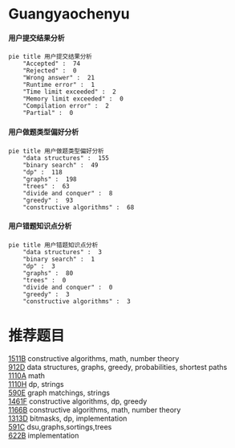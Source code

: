 # Guangyaochenyu

<!-- tabs:start -->



#### **用户提交结果分析**

```mermaid
pie title 用户提交结果分析
    "Accepted" :  74
    "Rejected" :  0
    "Wrong answer" :  21
    "Runtime error" :  1
    "Time limit exceeded" :  2
    "Memory limit exceeded" :  0
    "Compilation error" :  2
    "Partial" :  0
```

#### **用户做题类型偏好分析**

```mermaid
pie title 用户做题类型偏好分析
    "data structures" :  155
    "binary search" :  49
    "dp" :  118
    "graphs" :  198
    "trees" :  63
    "divide and conquer" :  8
    "greedy" :  93
    "constructive algorithms" :  68
```
#### **用户错题知识点分析**

```mermaid
pie title 用户错题知识点分析
    "data structures" :  3
    "binary search" :  1
    "dp" :  3
    "graphs" :  80
    "trees" :  0
    "divide and conquer" :  0
    "greedy" :  3
    "constructive algorithms" :  3
```



<!-- tabs:end -->
# 推荐题目
[1511B](https://codeforces.com/contest/1511/problem/B)		constructive algorithms,
                        math,
                        number theory		  
[912D](https://codeforces.com/contest/912/problem/D)		data structures,
                        graphs,
                        greedy,
                        probabilities,
                        shortest paths		  
[1110A](https://codeforces.com/contest/1110/problem/A)		math		  
[1110H](https://codeforces.com/contest/1110/problem/H)		dp,
                        strings		  
[590E](https://codeforces.com/contest/590/problem/E)		graph matchings,
                        strings		  
[1461F](https://codeforces.com/contest/1461/problem/F)		constructive algorithms,
                        dp,
                        greedy		  
[1166B](https://codeforces.com/contest/1166/problem/B)		constructive algorithms,
                        math,
                        number theory		  
[1313D](https://codeforces.com/contest/1313/problem/D)		bitmasks,
                        dp,
                        implementation		  
[591C](https://codeforces.com/contest/591/problem/C)		dsu,graphs,sortings,trees		  
[622B](https://codeforces.com/contest/622/problem/B)		implementation		  
